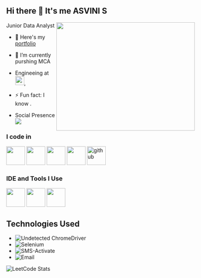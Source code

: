 
## Hi there 👋 It's me ASVINI S

Junior Data Analyst
<img align="right" width="370" height="290" src="https://i.pinimg.com/originals/47/f0/34/47f0342cec72b800463bf003eac1257e.gif">
- 🔭 Here's my [portfolio]()                                                 
- 🌱 I’m currently purshing MCA
- Engineeing at [<img src="https://www.highbrowtechnology.com/_next/image?url=https%3A%2F%2Fhighbrow-resources.s3.amazonaws.com%2FHighbrow%2BWebsite%2BContent%2FHighbrow_Light.png&w=256&q=75" height="24">](https://www.highbrowtechnology.com/),

- ⚡ Fun fact: I know .
- Social Presence
<br /> [<img src="https://img.shields.io/badge/LinkedIn-0077B5?style=for-the-badge&logo=linkedin&logoColor=white" />]([https://www.linkedin.com/in/illanchezian-s-1b9976322?](https://www.linkedin.com/in/asvinisekar2709/)utm_source=share&utm_campaign=share_via&utm_content=profile&utm_medium=android_app)

### I code in
<img height="50" width="50" src="https://img.icons8.com/color/48/000000/python.png" /> <img height="50" width="50" src="https://img.icons8.com/color/48/000000/html-5.png" /> 
<img height="50" width="50" src="https://img.icons8.com/color/48/000000/css3.png" /> <img height="50" width="50" src="https://img.icons8.com/color/48/000000/javascript.png"/>
<img width="50" height="50" src="https://img.icons8.com/ios-glyphs/60/github.png" alt="github"/>


### IDE and Tools I Use
<img height="50" width="50" src="https://img.icons8.com/color/48/000000/visual-studio-code-2019.png"/> <img height="50" width="50" src="https://img.icons8.com/color/50/000000/git.png"/> 
 <img height="50" src="https://img.icons8.com/color/480/null/notion--v1.png" /> 
 
## Technologies Used 

- ![Undetected ChromeDriver](https://img.shields.io/badge/-Undetected_ChromeDriver-green)
- ![Selenium](https://img.shields.io/badge/-Selenium-blue)
- ![SMS-Activate](https://img.shields.io/badge/-SMSActivate-yellow)
- ![Email](https://img.shields.io/badge/-Email-red)



![LeetCode Stats](https://leetcard.jacoblin.cool/AsviniSekar?theme=forest&font=Sahitya&ext=activity)

